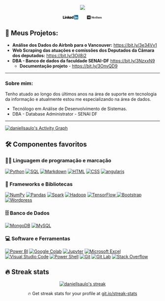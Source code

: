 <!-- [![author](https://img.shields.io/badge/author-daniellsaulo-red.svg)](https://www.linkedin.com/in/daniellsaulo) [![](https://img.shields.io/badge/python-3.7+-blue.svg)](https://www.python.org/downloads/release/python-3104/) [![GPLv3 license](https://img.shields.io/badge/License-GPLv3-blue.svg)](http://perso.crans.org/besson/LICENSE.html) [![contributions welcome](https://img.shields.io/badge/contributions-welcome-brightgreen.svg?style=flat)](https://github.com/daniellsaulo/data_science/issues) [![wakatime](https://wakatime.com/badge/user/5bc6d2ac-410f-444a-bca6-2e145aff0fa0.svg)](https://wakatime.com/@5bc6d2ac-410f-444a-bca6-2e145aff0fa0) -->

<p align="center">
  <img src="/img/github_cover.png" >
</p>

<!-- Aqui você encontra os *notebooks* dos meus projetos na área de Data Science, Machine Learning e Deep Learning. -->
<p align="center">
  <a href="https://linkedin.com/in/daniellsaulo/"><img src="/img/linkedin.png" width="10%" ></a> &#8287;&#8287;&#8287;&#8287;&#8287; <a href="https://medium.com/@daniellsaulo"><img src="/img/medium.png"  width="10%" ></a>
</p>

## 📘 Meus Projetos:

- **Análise dos Dados do Airbnb para o Vancouver:** https://bit.ly/3e34Vv1
- **Web Scraping das atuações e comissões dos Deputados da Câmara dos deputados:** https://bit.ly/3Ojl8i2
- **DBA - Banco de dados da faculdade SENAI-DF** https://bit.ly/3NzxxN9
  - **Documentação projeto** - https://bit.ly/3OnvQD9

---

### Sobre mim:

Tenho atuado ao longo dos últimos anos na área de suporte em tecnologia da informação e atualmente estou me especializando na área de dados.

* Tecnólogo em Análise de Desenvolvimento de Sistemas.
* DBA - Database Administrator - SENAI DF

---


<a href="https://github.com/ashutosh00710/github-readme-activity-graph"><img alt="daniellsaulo's Activity Graph" src="https://activity-graph.herokuapp.com/graph?username=daniellsaulo&theme=react-dark&hide_border=true" /></a>

## 🛠️ Componentes favoritos 

### 👨‍💻 Linguagem de programação e marcação

<p>
    <a href="https://github.com/search?q=user%3Adaniellsaulo+language%3Apython"><img alt="Python" src="https://img.shields.io/badge/Python-14354C.svg?logo=python&logoColor=white"></a>
    <a href="https://github.com/search?q=user%3Adaniellsaulo+language%3Asql"><img alt="SQL" src="https://custom-icon-badges.herokuapp.com/badge/SQL-025E8C.svg?logo=database&logoColor=white"></a>
    <a href="https://github.com/search?q=user%3Adaniellsaulo+language%3Amarkdown"><img alt="Markdown" src="https://img.shields.io/badge/Markdown-000000.svg?logo=markdown&logoColor=white"></a>
    <a href="https://github.com/search?q=user%3Adaniellsaulo+language%3Ahtml"><img alt="HTML" src="https://img.shields.io/badge/HTML-E34F26.svg?logo=html5&logoColor=white"></a>
    <a href="https://github.com/search?q=user%3Adaniellsaulo+language%3Acss"><img alt="CSS" src="https://img.shields.io/badge/CSS-1572B6.svg?logo=css3&logoColor=white"></a>    
    <!-- <a href="https://github.com/search?q=user%3Adaniellsaulo+language%3Asass"><img alt="SASS" src="https://img.shields.io/badge/Sass-hotpink.svg?logo=SASS&logoColor=white"></a>
    <a href="https://github.com/search?q=user%3Adaniellsaulo+language%3Ajavascript"><img alt="JavaScript" src="https://img.shields.io/badge/JavaScript-F7DF1E.svg?logo=javascript&logoColor=black"></a>
    <a href="https://github.com/search?q=user%3Adaniellsaulo+language%3AtypeScript"><img alt="TypeScript" src="https://img.shields.io/badge/TypeScript-007ACC.svg?logo=typescript&logoColor=white"></a> -->
    <a href="https://github.com/search?q=user%3Adaniellsaulo+language%3Ajavascript"><img alt="angularjs" src="https://img.shields.io/badge/angularjs-008080.svg?logo=angularjs&logoColor=white"></a>
    <!-- <a href="https://github.com/search?q=user%3Adaniellsaulo+language%3Aphp"><img alt="PHP" src="https://img.shields.io/badge/PHP-777BB4.svg?logo=php&logoColor=white"></a>
    <a href="https://github.com/search?q=user%3Adaniellsaulo+language%3Aruby"><img alt="Ruby" src="https://img.shields.io/badge/Ruby-CC342D.svg?logo=ruby&logoColor=white"></a> -->
    <!-- <a href="https://github.com/search?q=user%3Adaniellsaulo+language%3Ar"><img alt="R" src="https://img.shields.io/badge/R-276DC3.svg?logo=r&logoColor=white"></a> -->
    <!-- <a href="https://github.com/search?q=user%3Adaniellsaulo+language%3Adaxstudio"><img alt="Linguagem DAX" src="https://img.shields.io/badge/DAX%20Language-2671E5.svg?logo=daxstudio&logoColor=white"></a>
    <a href="https://github.com/search?q=user%3Adaniellsaulo+language%3Am"><img alt="Linguagem M" src="https://custom-icon-badges.herokuapp.com/badge/M%20Language-E61B23.svg?logo=M&logoColor=white"></a>
    <a href="https://github.com/search?q=user%3Adaniellsaulo+language%3Afigma"><img alt="Figma" src="https://img.shields.io/badge/Figma-F24E1E.svg?logo=Figma&logoColor=white"></a>
    <a href="https://github.com/search?q=user%3Adaniellsaulo+language%3Asvg"><img alt="SVG+XML" src="https://img.shields.io/badge/SVG%2BXML-e0982c.svg?logo=svg&logoColor=white"></a> -->

</p>

### 🧰 Frameworks e Bibliotecas

<p>
    <a href="#"><img alt="NumPy" src="https://img.shields.io/badge/Numpy-013243.svg?logo=numpy&logoColor=white"></a>
    <a href="#"><img alt="Pandas" src="https://img.shields.io/badge/Pandas-150458.svg?logo=pandas&logoColor=white"></a>
    <!-- <a href="#"><img alt="Flutter" src="https://img.shields.io/badge/Flutter-02569B.svg?logo=flutter&logoColor=white"></a> -->
    <a href="#"><img alt="Spark" src="https://img.shields.io/badge/Spark-E25A1C.svg?logo=apachespark&logoColor=white"></a>
    <a href="#"><img alt="Hadoop" src="https://custom-icon-badges.herokuapp.com/badge/Haddop-66CCFF.svg?logo=apachehadoop&logoColor=white"></a>
    <!-- a href="#"><img alt="Knime" src="https://custom-icon-badges.herokuapp.com/badge/Knime-3399cc.svg?logo=knime&logoColor=white"></a> -->
    <!-- a href="#"><img alt="Pentaho" src="https://custom-icon-badges.herokuapp.com/badge/Pentaho-3399cc.svg?logo=pentaho-logo&logoColor=white"></a> -->
    <a href="#"><img alt="TensorFlow" src="https://img.shields.io/badge/TensorFlow-FF6F00.svg?logo=TensorFlow&logoColor=white">
    <a href="#"><img alt="Bootstrap" src="https://img.shields.io/badge/Bootstrap-7952B3.svg?logo=bootstrap&logoColor=white"></a>
    <!-- <a href="#"><img alt="Material Design" src="https://img.shields.io/badge/Material%20Design-0081CB.svg?logo=material-design&logoColor=white"></a> -->
    <!-- <a href="#"><img alt="CakePHP" src="https://img.shields.io/badge/-Cake%20PHP-D33C43?logo=cakephp&logoColor=black"></a> -->
    <!-- <a href="#"><img alt="Laravel" src="https://img.shields.io/badge/Laravel-FF2D20.svg?logo=laravel&logoColor=white"></a> -->
    <a href="#"><img alt="Wordpress" src="https://img.shields.io/badge/Wordpress-21759B?logo=wordpress&logoColor=white"></a>
    <!-- <a href="#"><img alt="PHPUnit" src="https://custom-icon-badges.herokuapp.com/badge/PHPUnit-366488.svg?logo=test-tube&logoColor=white"></a> -->
    </a>
</p>

### 🗄️ Banco de Dados

<p>
    <!-- <a href="#"><img alt="GitHub Pages" src="https://img.shields.io/badge/GitHub%20Pages-327FC7.svg?logo=github&logoColor=white"></a> -->
    <!-- <a href="#"><img alt="Heroku" src="https://img.shields.io/badge/Heroku-430098.svg?logo=heroku&logoColor=white"></a> -->
    <!-- <a href="#"><img alt="Microsoft Azure" src="https://img.shields.io/badge/Microsoft%20Azure-0078D4.svg?logo=microsoftazure&logoColor=white"></a> -->
    <!-- <a href="#"><img alt="Docker" src="https://img.shields.io/badge/Docker-2496ED.svg?logo=docker&logoColor=white"></a> -->
    <a href="#"><img alt="MongoDB" src ="https://img.shields.io/badge/MongoDB-4ea94b.svg?logo=mongodb&logoColor=white"></a>
    <a href="#"><img alt="MySQL" src="https://img.shields.io/badge/MySQL-00f.svg?logo=mysql&logoColor=white"></a>
    <!-- <a href="#"><img alt="SQL Server" src ="https://img.shields.io/badge/<icrosoft%20SQL%20Server-CC2927.svg?logo=microsoftsqlserver&logoColor=white"></a> -->
    <!-- <a href="#"><img alt="PostgreSQL" src ="https://img.shields.io/badge/PostgreSQL-316192.svg?logo=postgresql&logoColor=white"></a> -->
    <!-- <a href="#"><img alt="SQLite" src ="https://img.shields.io/badge/SQLite-07405e.svg?logo=sqlite&logoColor=white"></a> -->
</p>

### 💻 Software e Ferramentas

<p>
    <!-- <a href="#"><img alt="Power Apps" src="https://img.shields.io/badge/Power%20Apps-742774?logo=powerapps&logoColor=white"></a> -->
    <a href="#"><img alt="Power BI" src="https://img.shields.io/badge/Power%20BI-F2C811.svg?logo=powerbi&logoColor=black"></a>
    <!-- <a href="#"><img alt="R Studio" src="https://img.shields.io/badge/R%20Studio-276DC3.svg?logo=rstudio&logoColor=white"></a> -->
    <a href="#"><img alt="Google Colab" src="https://img.shields.io/badge/Google%20Colab-F9AB00.svg?logo=googlecolab&logoColor=white"></a>
    <a href="#"><img alt="Jupyter" src="https://img.shields.io/badge/Jupyter-F37626.svg?logo=Jupyter&logoColor=white"></a>
    <!-- <a href="#"><img alt="Google Sheets" src="https://img.shields.io/badge/Google%20Sheets-34A853.svg?logo=google%20sheets&logoColor=white"></a> -->
    <a href="#"><img alt="Microsoft Excel" src="https://img.shields.io/badge/Microsoft%20Excel-217346?logo=microsoftexcel&logoColor=white"></a>
    <!-- <a href="#"><img alt="Brave" src="https://img.shields.io/badge/-Brave-FB542B?logo=brave&logoColor=white"></a>
    <a href="#"><img alt="Postman" src="https://img.shields.io/badge/Postman-FF6C37?logo=postman&logoColor=white"></a> -->
    <a href="#"><img alt="Visual Studio Code" src="https://img.shields.io/badge/Visual%20Studio%20Code-0078d7.svg?logo=visual-studio-code&logoColor=white"></a>
    <!-- <a href="#"><img alt="Sublime Text" src="https://img.shields.io/badge/Sublime%20Text-FF9800.svg?logo=sublimetext&logoColor=white"></a> -->
    <a href="#"><img alt="Power Shell" src="https://img.shields.io/badge/Power%20Shell-5391FE.svg?logo=powershell&logoColor=white"></a>
    <!-- <a href="#"><img alt="Vim" src="https://img.shields.io/badge/VIM-019733.svg?logo=vim&logoColor=white"></a> -->
    <a href="#"><img alt="Git" src="https://img.shields.io/badge/Git-F05033.svg?logo=git&logoColor=white"></a>
    <a href="#"><img alt="Git Lab" src="https://img.shields.io/badge/Git%20Lab-330F63?logo=gitlab&logoColor=white"></a>
    <a href="#"><img alt="Stack Overflow" src="https://img.shields.io/badge/-Stack%20Overflow-FE7A16?logo=stack-overflow&logoColor=white"></a>
    <!-- <a href="#"><img alt="Codepen" src="https://img.shields.io/badge/Codepen-000000.svg?logo=codepen&logoColor=white"></a>
    <a href="#"><img alt="Miro" src="https://img.shields.io/badge/Miro-050038.svg?logo=miro&logoColor=white"></a>
    <a href="#"><img alt="Confluence" src="https://img.shields.io/badge/Confluence%20Atlassian-172B4D?logo=confluence&logoColor=white"></a>
    <a href="#"><img alt="Jira Software" src="https://img.shields.io/badge/Jira%20Atlassian-0052CC?logo=jirasoftware&logoColor=white"></a>
    <a href="#"><img alt="Inkscape" src="https://img.shields.io/badge/Inkscape-000000?logo=Inkscape&logoColor=white"></a>
    <a href="#"><img alt="Photopea" src="https://img.shields.io/badge/Photopea-18A497?logo=photopea&logoColor=white"></a>
    <a href="#"><img alt="Figma" src="https://img.shields.io/badge/Figma-F24E1E.svg?logo=figma&logoColor=white"></a>
    <a href="#"><img alt="OBS Studio" src="https://img.shields.io/badge/-OBS%20Studio-302E31?logo=obs-studio&logoColor=white"></a> -->
</p>



## 🔥 Streak stats

<!-- GitHub Readme Streak Stats - https://github.com/daniellsaulo/github-readme-streak-stats -->
<p align="center">
  <a href="https://github.com/daniellsaulo/github-readme-streak-stats">
    <img title="🔥 Get streak stats for your profile at git.io/streak-stats" alt="daniellsaulo's streak" src="https://github-readme-streak-stats.herokuapp.com/?user=daniellsaulo&theme=monokai-metallian&hide_border=true"/>
  </a>
  <p align="center">🔥 Get streak stats for your profile at <a href="https://git.io/streak-stats">git.io/streak-stats</a></p>
</p>



